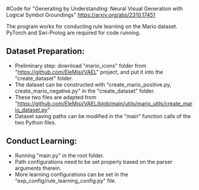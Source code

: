 #Code for "Generating by Understanding: Neural Visual Generation with Logical Symbol Groundings" https://arxiv.org/abs/2310.17451


The program works for conducting rule learning on the Mario dataset.
PyTorch and Swi-Prolog are required for code running.

## Dataset Preparation:
- Preliminary step: download "mario_icons" folder from "https://github.com/EleMisi/VAEL" project, and put it into the "create_dataset" folder.
- The dataset can be constructed with "create_mario_positive.py, create_mario_negative.py" in the "create_dataset" folder.
- These two files are adapted from "https://github.com/EleMisi/VAEL/blob/main/utils/mario_utils/create_mario_dataset.py"
- Dataset saving paths can be modified in the "main" function calls of the two Python files.

## Conduct Learning:
- Running "main.py" in the root folder. 
- Path configurations need to be set properly based on the parser arguments therein.
- More learning configurations can be set in the "exp_config/rule_learning_config.py" file.

